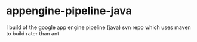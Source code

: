 appengine-pipeline-java
=======================

I build of the google app engine pipeline (java) svn repo which uses maven to build rater than ant